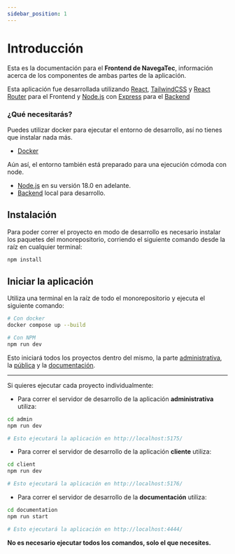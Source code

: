 ```yaml
---
sidebar_position: 1
---
```


# Introducción

Esta es la documentación para el **Frontend de NavegaTec**, información acerca de los componentes de ambas partes de la aplicación.

Esta aplicación fue desarrollada utilizando [React](https://es.react.dev/), [TailwindCSS](https://tailwindcss.com/docs/) y [React Router](https://reactrouter.com/en/main/start/tutorial) para el Frontend y [Node.js](https://nodejs.org/) con [Express](https://expressjs.com/) para el [Backend](https://github.com/eliangerard/navegatec-backend)

### ¿Qué necesitarás?
Puedes utilizar docker para ejecutar el entorno de desarrollo, así no tienes que instalar nada más.
- [Docker](https://www.docker.com/)

Aún así, el entorno también está preparado para una ejecución cómoda con node.
- [Node.js](https://nodejs.org/en/download/) en su versión 18.0 en adelante.
- [Backend](https://github.com/eliangerard/navegatec-backend) local para desarrollo.

## Instalación

Para poder correr el proyecto en modo de desarrollo es necesario instalar los paquetes del monorepositorio, corriendo el siguiente comando desde la raíz en cualquier terminal:

```bash
npm install
```

## Iniciar la aplicación

Utiliza una terminal en la raíz de todo el monorepositorio y ejecuta el siguiente comando:
```bash
# Con docker
docker compose up --build

# Con NPM
npm run dev
```

Esto iniciará todos los proyectos dentro del mismo, la parte [administrativa](http://localhost:5175/), la [pública](http://localhost:5176/) y la [documentación](http://localhost:4444/).

---

Si quieres ejecutar cada proyecto individualmente:

- Para correr el servidor de desarrollo de la aplicación **administrativa** utiliza:
```bash
cd admin
npm run dev

# Esto ejecutará la aplicación en http://localhost:5175/
```

- Para correr el servidor de desarrollo de la aplicación **cliente** utiliza:

```bash
cd client
npm run dev

# Esto ejecutará la aplicación en http://localhost:5176/
```

- Para correr el servidor de desarrollo de la **documentación** utiliza:

```bash
cd documentation
npm run start

# Esto ejecutará la aplicación en http://localhost:4444/
```


**No es necesario ejecutar todos los comandos, solo el que necesites.**